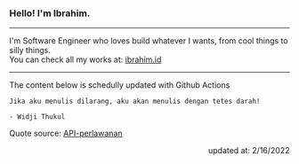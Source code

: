 <h3>Hello! I'm Ibrahim.</h3>

---

I'm Software Engineer who loves build whatever I wants, from cool things to silly things. <br>
You can check all my works at: [ibrahim.id](https://ibrahim.id)

---

The content below is schedully updated with Github Actions

    Jika aku menulis dilarang, aku akan menulis dengan tetes darah!

    - Widji Thukul

Quote source: [API-perlawanan](https://github.com/ibamibrhm/api-perlawanan)

<div dir="rtl">
updated at: 2/16/2022
</div>